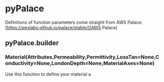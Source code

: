 # pyPalace

Definitions of function parameters come straight from AWS Palace: [https://awslabs.github.io/palace/stable/](AWS Palace)

## pyPalace.builder

### Material(Attributes,Permeability,Permittivity,LossTan=None,Conductivity=None,LondonDepth=None,MaterialAxes=None)

Use this function to define your material a
